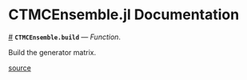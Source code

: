 
<a id='CTMCEnsemble.jl-Documentation-1'></a>

# CTMCEnsemble.jl Documentation

<a id='CTMCEnsemble.build' href='#CTMCEnsemble.build'>#</a>
**`CTMCEnsemble.build`** &mdash; *Function*.



Build the generator matrix.


<a target='_blank' href='https://github.com/innerlee/CTMCEnsemble.jl/tree/9f5574cbd8680f73636ecdf8a0627f64b85b33d8/src/CTMCEnsemble.jl#L5-L8' class='documenter-source'>source</a><br>

